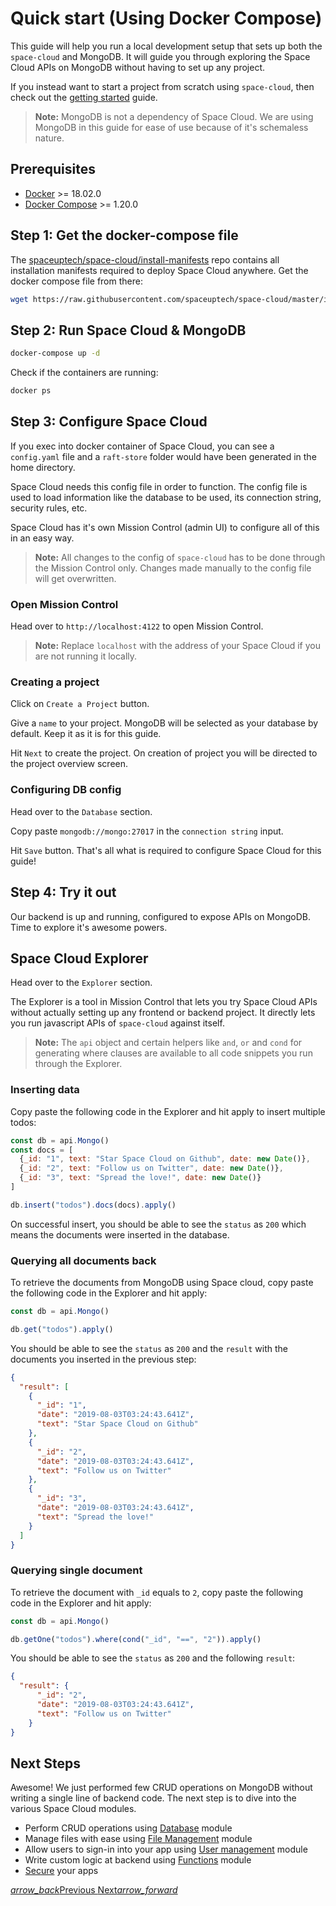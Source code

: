 # Quick start (Using Docker Compose)

This guide will help you run a local development setup that sets up both the `space-cloud` and MongoDB. It will guide you through exploring the Space Cloud APIs on MongoDB without having to set up any project.

If you instead want to start a project from scratch using `space-cloud`, then check out the [getting started](/docs/getting-started) guide.

> **Note:** MongoDB is not a dependency of Space Cloud. We are using MongoDB in this guide for ease of use because of it's schemaless nature.

## Prerequisites

- [Docker](https://docs.docker.com/install/) >= 18.02.0
- [Docker Compose](https://docs.docker.com/compose/install/) >= 1.20.0


## Step 1: Get the docker-compose file

The [spaceuptech/space-cloud/install-manifests](https://github.com/spaceuptech/space-cloud/install-manifests) repo contains all installation manifests required to deploy Space Cloud anywhere. Get the docker compose file from there:

```bash
wget https://raw.githubusercontent.com/spaceuptech/space-cloud/master/install-manifests/quick-start/mongo/docker-compose.yaml
```

## Step 2: Run Space Cloud & MongoDB

```bash
docker-compose up -d
```

Check if the containers are running:
```bash
docker ps
```

## Step 3: Configure Space Cloud

If you exec into docker container of Space Cloud, you can see a `config.yaml` file and a `raft-store` folder would have been generated in the home directory.

Space Cloud needs this config file in order to function. The config file is used to load information like the database to be used, its connection string, security rules, etc. 

Space Cloud has it's own Mission Control (admin UI) to configure all of this in an easy way. 

> **Note:** All changes to the config of `space-cloud` has to be done through the Mission Control only. Changes made manually to the config file will get overwritten. 


### Open Mission Control

Head over to `http://localhost:4122` to open Mission Control.

> **Note:** Replace `localhost` with the address of your Space Cloud if you are not running it locally. 

### Creating a project
Click on `Create a Project` button. 

Give a `name` to your project. MongoDB will be selected as your database by default. Keep it as it is for this guide.

Hit `Next` to create the project. On creation of project you will be directed to the project overview screen. 

### Configuring DB config

Head over to the `Database` section. 

Copy paste `mongodb://mongo:27017` in the `connection string` input.

Hit `Save` button. That's all what is required to configure Space Cloud for this guide!

## Step 4: Try it out

Our backend is up and running, configured to expose APIs on MongoDB. Time to explore it's awesome powers. 

## Space Cloud Explorer 

Head over to the `Explorer` section. 

The Explorer is a tool in Mission Control that lets you try Space Cloud APIs without actually setting up any frontend or backend project. It directly lets you run javascript APIs of `space-cloud` against itself.  

> **Note:** The `api` object and certain helpers like `and`, `or` and `cond` for generating where clauses are available to all code snippets you run through the Explorer.

### Inserting data

Copy paste the following code in the Explorer and hit apply to insert multiple todos:

```js
const db = api.Mongo()
const docs = [
  {_id: "1", text: "Star Space Cloud on Github", date: new Date()},
  {_id: "2", text: "Follow us on Twitter", date: new Date()},
  {_id: "3", text: "Spread the love!", date: new Date()}
]

db.insert("todos").docs(docs).apply()
```

On successful insert, you should be able to see the `status` as `200` which means the documents were inserted in the database.

### Querying all documents back
To retrieve the documents from MongoDB using Space cloud, copy paste the following code in the Explorer and hit apply:

```js
const db = api.Mongo()

db.get("todos").apply()
```

You should be able to see the `status` as `200` and the `result` with the documents you inserted in the previous step:
```json
{
  "result": [
    {
      "_id": "1",
      "date": "2019-08-03T03:24:43.641Z",
      "text": "Star Space Cloud on Github"
    },
    {
      "_id": "2",
      "date": "2019-08-03T03:24:43.641Z",
      "text": "Follow us on Twitter"
    },
    {
      "_id": "3",
      "date": "2019-08-03T03:24:43.641Z",
      "text": "Spread the love!"
    }
  ]
}
```

### Querying single document
To retrieve the document with `_id` equals to `2`, copy paste the following code in the Explorer and hit apply:

```js
const db = api.Mongo()

db.getOne("todos").where(cond("_id", "==", "2")).apply()
```

You should be able to see the `status` as `200` and the following `result`:
```json
{
  "result": {
      "_id": "2",
      "date": "2019-08-03T03:24:43.641Z",
      "text": "Follow us on Twitter"
    }
}
```


## Next Steps

Awesome! We just performed few CRUD operations on MongoDB without writing a single line of backend code. The next step is to dive into the various Space Cloud modules.

- Perform CRUD operations using [Database](/docs/database/) module
- Manage files with ease using [File Management](/docs/file-storage) module
- Allow users to sign-in into your app using [User management](/docs/user-management) module
- Write custom logic at backend using [Functions](/docs/functions/) module
- [Secure](/docs/security) your apps

<div class="btns-wrapper">
  <a href="/docs/quick-start/overview" class="waves-effect waves-light btn primary-btn-border btn-small">
    <i class="material-icons btn-with-icon">arrow_back</i>Previous
  </a>
  <a href="/docs/quick-start/sample-apps" class="waves-effect waves-light btn primary-btn-fill btn-small">
    Next<i class="material-icons btn-with-icon">arrow_forward</i>
  </a>
</div>
